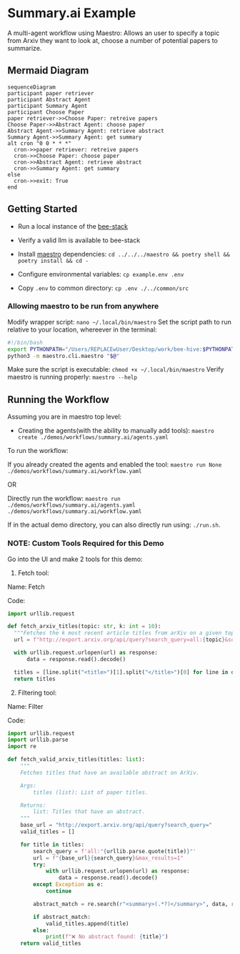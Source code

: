 # Summary.ai Example

A multi-agent workflow using Maestro: Allows an user to specify a topic from Arxiv they want to look at, choose a number of potential papers to summarize.

## Mermaid Diagram

<!-- MERMAID_START -->
```mermaid
sequenceDiagram
participant paper retriever
participant Abstract Agent
participant Summary Agent
participant Choose Paper
paper retriever->>Choose Paper: retreive papers
Choose Paper->>Abstract Agent: choose paper
Abstract Agent->>Summary Agent: retrieve abstract
Summary Agent->>Summary Agent: get summary
alt cron "0 0 * * *"
  cron->>paper retriever: retreive papers
  cron->>Choose Paper: choose paper
  cron->>Abstract Agent: retrieve abstract
  cron->>Summary Agent: get summary
else
  cron->>exit: True
end
```
<!-- MERMAID_END -->

## Getting Started

* Run a local instance of the [bee-stack](https://github.com/i-am-bee/bee-stack/blob/main/README.md)

* Verify a valid llm is available to bee-stack

* Install [maestro](https://github.com/i-am-bee/beeai-labs) dependencies: `cd ../../../maestro && poetry shell && poetry install && cd -`

* Configure environmental variables: `cp example.env .env`

* Copy `.env` to common directory: `cp .env ./../common/src`

### Allowing maestro to be run from anywhere

Modify wrapper script: `nano ~/.local/bin/maestro`
Set the script path to run relative to your location, whereever in the terminal:

```bash
#!/bin/bash
export PYTHONPATH="/Users/REPLACEwUser/Desktop/work/bee-hive:$PYTHONPATH"
python3 -m maestro.cli.maestro "$@"
```

Make sure the script is executable: `chmod +x ~/.local/bin/maestro`
Verify maestro is running properly: `maestro --help`

## Running the Workflow

Assuming you are in maestro top level:

* Creating the agents(with the ability to manually add tools): `maestro create ./demos/workflows/summary.ai/agents.yaml`

To run the workflow:

If you already created the agents and enabled the tool: `maestro run None ./demos/workflows/summary.ai/workflow.yaml`

OR

Directly run the workflow: `maestro run ./demos/workflows/summary.ai/agents.yaml ./demos/workflows/summary.ai/workflow.yaml`

If in the actual demo directory, you can also directly run using: `./run.sh`.

### NOTE: Custom Tools Required for this Demo

Go into the UI and make 2 tools for this demo:

1) Fetch tool:

Name: Fetch

Code:

```Python
import urllib.request

def fetch_arxiv_titles(topic: str, k: int = 10):
  """Fetches the k most recent article titles from arXiv on a given topic."""
  url = f"http://export.arxiv.org/api/query?search_query=all:{topic}&sortBy=submittedDate&sortOrder=descending&max_results={k}"

  with urllib.request.urlopen(url) as response:
      data = response.read().decode()

  titles = [line.split("<title>")[1].split("</title>")[0] for line in data.split("\n") if "<title>" in line][1:k+1]
  return titles
```

2) Filtering tool:

Name: Filter

Code:

```Python
import urllib.request
import urllib.parse
import re

def fetch_valid_arxiv_titles(titles: list):
    """
    Fetches titles that have an available abstract on ArXiv.

    Args:
        titles (list): List of paper titles.

    Returns:
        list: Titles that have an abstract.
    """
    base_url = "http://export.arxiv.org/api/query?search_query="
    valid_titles = []

    for title in titles:
        search_query = f'all:"{urllib.parse.quote(title)}"'
        url = f"{base_url}{search_query}&max_results=1"
        try:
            with urllib.request.urlopen(url) as response:
                data = response.read().decode()
        except Exception as e:
            continue

        abstract_match = re.search(r"<summary>(.*?)</summary>", data, re.DOTALL)

        if abstract_match:
            valid_titles.append(title)
        else:
            print(f"❌ No abstract found: {title}")
    return valid_titles
```

